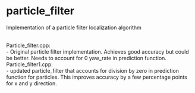 # particle_filter
Implementation of a particle filter localization algorithm

</br>
Particle_filter.cpp:</br>
  - Original particle filter implementation. Achieves good accuracy but could be better. Needs to account for 0 yaw_rate in prediction function.</br>
Particle_filter1.cpp:</br>
  - updated particle_filter that accounts for division by zero in prediction function for particles. This improves accuracy by a few percentage points for x and y direction.
